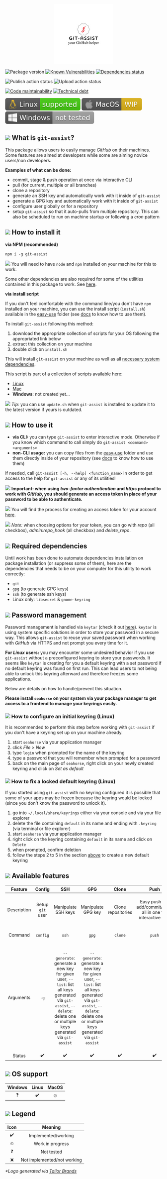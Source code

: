 <div align="center">
  <img src="static/git-assist-logo.jpg">
</div>

![Package version][version-badge]
[![Known Vulnerabilities][vulnerabilities-badge]][vulnerabilities]
[![Dependencies status][dependencies-badge]][dependencies]

![Publish action status][publish-badge]
![Upload action status][upload-badge]

[![Code maintainability][maintainability-badge]][code-climate]
[![Technical debt][tech-debt-badge]][code-climate]
<!-- [![Code coverage][code-cov-badge]][code-climate] -->

![Linux support](static/linux-badge.svg)
![MacOS support](static/mac-badge.svg)
![Windows support](static/windows-badge.svg)

## <img src="https://emoji.fileformat.info/gemoji/space_invader.png" width="27px"> What is `git-assist`?

This package allows users to easily manage _GitHub_ on their machines. Some features are aimed at developers while some are aiming novice users/non developers.

**Examples of what can be done:**
- commit, stage & push operation at once via interactive CLI
- pull (for current, multiple or all branches)
- clone a repository
- generate an SSH key and automatically work with it inside of `git-assist`
- generate a GPG key and automatically work with it inside of `git-assist`
- configure user globally or for a repository
- setup `git-assist` so that it auto-pulls from multiple repository. This can also be scheduled to run on machine startup or following a _cron_ pattern

## <img src="https://emoji.fileformat.info/gemoji/package.png" width="27px"> How to install it

**via NPM (recommended)**

```
npm i -g git-assist
```

<img src="https://emoji.fileformat.info/gemoji/warning.png" width="16px"> You will need to have `node` and `npm` installed on your machine for this to work.

Some other dependencies are also required for some of the utilities contained in this package to work. See [here](#required-dependencies).

**via install script**

If you don't feel comfortable with the command line/you don't have `npm` installed on your machine, you can use the install script (`install.sh`) available in the [easy-use](./easy-use) folder (see [docs](./easy-use/README.md) to know how to use them).

To install `git-assist` following this method:

1. download the appropriate collection of scripts for your OS following the appropriated link below
2. extract this collection on your machine
3. double click on `install.sh`

This will install `git-assist` on your machine as well as all [necessary system dependencies](#required-dependencies).

This script is part of a collection of scripts available here:
- [Linux](https://cdn.klimapartner.net/alexis/@git-assist/easy-use_Linux.zip)
- [Mac](https://cdn.klimapartner.net/alexis/@git-assist/easy-use_Mac.zip)
- **Windows**: not created yet...

<img src="https://emoji.fileformat.info/gemoji/bulb.png" width="16px"> _Tip:_ you can use `update.sh` when `git-assist` is installed to update it to the latest version if yours is outdated.

## <img src="https://emoji.fileformat.info/gemoji/computer.png" width="27px"> How to use it

- **via CLI:** you can type `git-assist` to enter interactive mode. Otherwise if you know which command to call simply do `git-assist <command> <arguments>`
- **non-CLI usage:** you can copy files from the [easy-use](./easy-use) folder and use them directly inside of your repository (see [docs](./easy-use/README.md) to know how to use them)

If needed, call `git-assist [-h, --help] <function_name>` in order to get access to the help for `git-assist` or any of its utilities!

<img src="https://emoji.fileformat.info/gemoji/warning.png" width="16px"> **Important: when using _two-factor authentication_ and _https_ protocol to work with _GitHub_, you should generate an access token in place of your password to be able to authenticate.**

<img src="https://emoji.fileformat.info/gemoji/point_right.png" width="16px"> You will find the process for creating an access token for your account [here](https://help.github.com/en/github/authenticating-to-github/creating-a-personal-access-token-for-the-command-line).

<img src="https://emoji.fileformat.info/gemoji/question.png" width="16px"> _Note:_ when choosing options for your token, you can go with _repo_ (all checkbox), _admin:repo_hook_ (all checkbox) and _delete_repo_.

## <a name="required-dependencies"></a><img src="https://emoji.fileformat.info/gemoji/link.png" width="27px"> Required dependencies

Until work has been done to automate dependencies installation on package installation (or suppress some of them), here are the dependencies that needs to be on your computer for this utility to work correctly:
- `git`
- `gpg` (to generate GPG keys)
- `ssh` (to generate ssh keys)
- Linux only: `libsecret` & `gnome-keyring`

## <img src="https://emoji.fileformat.info/gemoji/closed_lock_with_key.png" width="27px"> Password management

Password management is handled via `keytar` (check it out [here](https://www.npmjs.com/package/keytar)). `keytar` is using system specific solutions in order to store your password in a secure way. This allows `git-assist` to reuse your saved password when working with _GitHub_ via HTTPS and not prompt you every time for it.

**For _Linux_ users:** you may encounter some undesired behavior if you use `git-assist` without a preconfigured keyring to store your passwords. It seems like `keytar` is creating for you a default keyring with a set password if no default keyring was found on first run. This can lead users to not being able to unlock this keyring afterward and therefore freezes some applications.

Below are details on how to handle/prevent this situation.

**Please install `seahorse` on your system via your package manager to get access to a frontend to manage your keyrings easily.**

### <a name="initial-keyring-config"></a><img src="https://emoji.fileformat.info/gemoji/question.png" width="22px"> How to configure an initial keyring (Linux)

It is recommended to perform this step before working with `git-assist` if you don't have a keyring set up on your machine already.

1. start `seahorse` via your application manager
2. click _File_ > _New_
3. type `login` when prompted for the name of the keyring
4. type a password that you will remember when prompted for a password
5. back on the main page of `seahorse`, right click on your newly created keyring and click on _Set as default_

### <img src="https://emoji.fileformat.info/gemoji/question.png" width="22px"> How to fix a locked default keyring (Linux)

If you started using `git-assist` with no keyring configured it is possible that some of your apps may be frozen because the keyring would be locked (since you don't know the password to unlock it).

1. go into `~/.local/share/keyrings` either via your console and via your file explorer
2. delete the file containing `default` in its name and ending with `.keyring` (via terminal or file explorer)
3. start `seahorse` via your application manager
4. right click on the keyring containing `default` in its name and click on `Delete`
5. when prompted, confirm deletion
6. follow the steps 2 to 5 in the section [above](#initial-keyring-config) to create a new default keyring

## <img src="https://emoji.fileformat.info/gemoji/bulb.png" width="27px"> Available features

|   Feature   |      Config      |                                                                                    SSH                                                                                    |                                                                                    GPG                                                                                    |        Clone       |                              Push                              |             Pull            |                                              Auto-pull                                              |                                                                            Logs                                                                           |             Help            |                     Version                     |
|:-----------:|:----------------:|:-------------------------------------------------------------------------------------------------------------------------------------------------------------------------:|:-------------------------------------------------------------------------------------------------------------------------------------------------------------------------:|:------------------:|:--------------------------------------------------------------:|:---------------------------:|:---------------------------------------------------------------------------------------------------:|:---------------------------------------------------------------------------------------------------------------------------------------------------------:|:---------------------------:|:-----------------------------------------------:|
| Description | Setup `git` user |                                                                            Manipulate SSH keys                                                                            |                                                                             Manipulate GPG key                                                                            | Clone repositories | Easy push (git add/commit/push all in one via interactive CLI) | Easy pull (interactive CLI) | Automatically pull for repositories (on machine startup/schedule/etc). Offers configuration options |                                                                  Prints `git-assist` logs                                                                 | Get help about `git-assist` | Print current installed version of `git-assist` |
|   Command   |     `config`     |                                                                                   `ssh`                                                                                   |                                                                                   `gpg`                                                                                   |       `clone`      |                             `push`                             |            `pull`           |                                             `auto-pull`                                             |                                                                           `logs`                                                                          |       `--help` or `-h`      |               `--version` or `-v`               |
|  Arguments  |       `-g`       | `--generate`: generate a new key for given user,  `--list`: list all keys generated via `git-assist`,  `--delete`: delete one or multiple keys generated via `git-assist` | `--generate`: generate a new key for given user,  `--list`: list all keys generated via `git-assist`,  `--delete`: delete one or multiple keys generated via `git-assist` |                    |                                                                |                             |                                          `--config` or `-c`                                         | `[file1, file2, ..., fileN]`: target specific log,  `--watch [file]`: watch a given log file,  `--purge [file1, file2, ..., fileN]`: purge given log file |                             |                                                 |
|    Status   |         ✔️        |                                                                                     ✔️                                                                                     |                                                                                     ✔️                                                                                     |          ✔️         |                                ✔️                               |              ✔️              |                                                  ✔️                                                  |                                                                             ✔️                                                                             |              ✔️              |                        ✔️                        |

## <img src="https://emoji.fileformat.info/gemoji/wrench.png" width="27px"> OS support

| Windows | Linux | MacOS |
|:-------:|:-----:|:-----:|
| ❓       | ✔️     | ⏲     |

## <img src="https://emoji.fileformat.info/gemoji/bookmark.png" width="27px"> Legend

| Icon |           Meaning           |
|:----:|:---------------------------:|
|   ✔️  |     Implemented/working     |
|   ⏲  |       Work in progress      |
|   ❓  |          Not tested         |
|   ❌  | Not implemented/not working |

_*Logo generated via [Tailor Brands](https://www.tailorbrands.com/)_

<!-- Badges URLs -->
[version-badge]:https://img.shields.io/github/package-json/v/alexlemaire/git-assist?color=blue
[vulnerabilities-badge]:https://img.shields.io/snyk/vulnerabilities/npm/git-assist
[vulnerabilities]:https://snyk.io/test/github/alexlemaire/git-assist
[dependencies-badge]:https://badges.depfu.com/badges/370e3d75a8141b8e5bf0ea1f2c891132/overview.svg
[dependencies]:https://depfu.com/github/alexlemaire/git-assist?project_id=11766
[publish-badge]:https://img.shields.io/github/workflow/status/alexlemaire/git-assist/publish?label=publish&logo=npm
[upload-badge]:https://img.shields.io/github/workflow/status/alexlemaire/git-assist/upload?label=upload&logo=Amazon%20AWS
[maintainability-badge]:https://img.shields.io/codeclimate/maintainability/alexlemaire/git-assist?label=maintainability&logo=Code%20Climate
[tech-debt-badge]:https://img.shields.io/codeclimate/tech-debt/alexlemaire/git-assist?label=technical%20debt&logo=Code%20Climate
[code-cov-badge]:https://img.shields.io/codeclimate/coverage/alexlemaire/git-assist?label=test%20coverage&logo=Code%20Climate
[code-climate]:https://codeclimate.com/github/alexlemaire/git-assist
[linux-badge]:static/linux-badge.svg
[mac-badge]:static/mac-badge.svg
[win-badge]:static/windows-badge.svg
